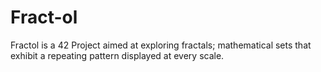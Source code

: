 # Fract-ol
Fractol is a 42 Project aimed at exploring fractals; mathematical sets that exhibit a repeating pattern displayed at every scale.
